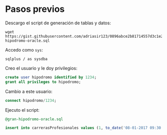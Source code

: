 # Pasos previos

Descargo el script de generación de tablas y datos:

```shell
wget https://gist.githubusercontent.com/adriasir123/0896abce2b81714557d3c1e2a038c3cb/raw/d874402ccc93aee7bd323c23b8a035cf7d992f1a/gran-hipodromo-oracle.sql
```

Accedo como `sys`:

```shell
sqlplus / as sysdba
```

Creo el usuario y le doy privilegios:

```sql
create user hipodromo identified by 1234;
grant all privileges to hipodromo;
```

Cambio a este usuario:

```sql
connect hipodromo/1234;
```

Ejecuto el script:

```sql
@gran-hipodromo-oracle.sql
```


```sql
insert into carrerasProfesionales values (1, to_date('08-01-2017 09:30', 'DD-MM-YYYY HH24:MI'),  8750, 650, to_date('01-01-2010', 'DD-MM-YYYY'), to_date('31-12-2012', 'DD-MM-YYYY'));
```








